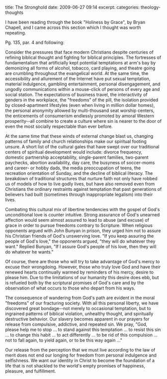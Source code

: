 title: The Stronghold
date: 2009-06-27 09:14
excerpt: 
categories: theology-thoughts

I have been reading through the book "Holiness by Grace", by Bryan Chapell, and I came across this section which I thought was worth repeating.

Pg. 135, par. 4 and following:

Consider the pressures that face modern Christians despite centuries of refining biblical thought and fighting for biblical principles. The fortresses of fundamentalism that artificially kept potential temptations at arm's bay by demonizing all forms of alcohol, tobacco, card playing, and theatre going are crumbling throughout the evangelical world. At the same time, the accessibility and allurement of the Internet have put sexual temptation, material indulgence, gambling entertainment, personal disengagement, and ungodly communications within a mouse-click of persons of every age and social station. The expectations of business travel, the interactivity of genders in the workplace, the "freedoms" of the pill, the isolation provided by closed-apartment lifestyles (even when living in million dollar homes), the personal anonymity allowed by multi-thousand seat worship centers, the enticements of consumerism endlessly promoted by amoral Western prosperity--all combine to create a culture where sin is nearer to the door of even the most socially respectable than ever before.

At the same time that these winds of external change blast us, changing patterns of family and church relationships make our spiritual footing unsure. A short list of the cultural gales that have swept over our traditional centers of spiritual development would include: divorce frequency, domestic partnership acceptability, single-parent families, two-parent paychecks, abortion availability, day care, the busyness of soccer-moms and career- or hobby dads, the media preoccupation of teens, the recreation orientation of Sunday, and the decline of biblical literacy. The breakdown of traditional structures that nurture faith not only have robbed us of models of how to live godly lives, but have also removed even from Christians the ordinary restraints against temptation that past generations of believers had built (sometimes through inappropriate legalism) into their lives.

Combating this cultural mix of libertine tendencies with the gospel of God's unconditional love is counter intuitive. Strong assurance of God's unearned affection would seem almost assured to lead to abuse (and excuse) of grace in order to pursue freedoms contrary to Scripture. When religious opponents argued with John Bunyan in prison, they urged him not to assure his Christian friends of God's unswerving love. "If you keep assuring the people of God's love," the opponents argued, "they will do whatever they want." Replied Bunyan, "If I assure God's people of his love, then they will do whatever he wants."

Of course, there are those who will try to take advantage of God's mercy to excuse their wrongdoing. However, those who truly love God and have their renewed hearts continually warmed by reminders of his mercy, desire to please him. Due to the limitations of our humanity this desire does ebb, but is refueled both by the scriptural promises of God's care and by the observation of what occurs to those who depart from his ways.

The consequence of wandering from God's path are evident in the moral "freedoms" of our fracturing society. With all this personal liberty, we have discovered great bondage--not merely to occasional temptation, but to ingrained patterns of biblical violation, unhealthy thought, and spiritually destructive behavior. Our slavery becomes apparent in our prayers for release from compulsive, addictive, and repeated sin. We pray, "God, please help me to stop ... to stand against this temptation ... to resist this sin ... to change this habit ... to act differently ... to be rid of this compulsion ... not to fall again, to yield again, or to be this way again ..."

Our release from the perception that we must live according to the law of merit does not end our longing for freedom from personal indulgence and selfishness. We want our identity in Christ to become the foundation of a life that is not shackled to the world's empty promises of happiness, pleasure, and fulfillment.